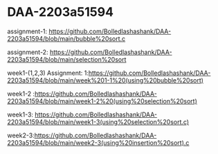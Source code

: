 # DAA-2203a51594
assignment-1: https://github.com/Bolledlashashank/DAA-2203a51594/blob/main/bubble%20sort.c


assignment-2:  https://github.com/Bolledlashashank/DAA-2203a51594/blob/main/selection%20sort


week1-(1,2,3) Assignment: 1:https://github.com/Bolledlashashank/DAA-2203a51594/blob/main/week%201-1%20(using%20bubble%20sort)

week1-2 :https://github.com/Bolledlashashank/DAA-2203a51594/blob/main/week1-2%20(using%20selection%20sort)
                          
week1-3: https://github.com/Bolledlashashank/DAA-2203a51594/blob/main/week1-3(using%20selection%20sort.c)

week2-3:https://github.com/Bolledlashashank/DAA-2203a51594/blob/main/week2-3(using%20insertion%20sort).c
